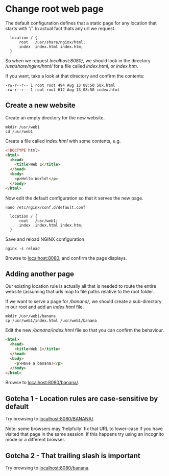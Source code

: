 # Change root web page

The default configuration defines that a static page for any location that starts with '/'. In actual fact thats any url we request.

```Nginx
  location / {
      root   /usr/share/nginx/html;
      index  index.html index.htm;
  }
```

So when we request _localhost:8080/_, we should look in the directory _/usr/share/nginx/html/_ for a file called _index.html_, or _index.htm_.

If you want, take a look at that directory and confirm the contents:

```
-rw-r--r-- 1 root root 494 Aug 13 08:50 50x.html
-rw-r--r-- 1 root root 612 Aug 13 08:50 index.html
```

## Create a new website

Create an empty directory for the new website.

```
mkdir /usr/web1
cd /usr/web1
```

Create a file called _index.html_ with some contents, e.g.

```Html
<!DOCTYPE html>
<html>
  <head>
    <title>Web 1</title>
  </head>
  <body>
    <p>Hello World!</p>
  </body>
</html>
```

Now edit the default configuration so that it serves the new page.

```
nano /etc/nginx/conf.d/default.conf
```

```Nginx
  location / {
      root   /usr/web1;
      index  index.html index.htm;
  }
```

Save and reload NGINX configuration.

```
nginx -s reload
```

Browse to [localhost:8080](http://localhost:8080/), and confirm the page displays.

## Adding another page

Our existing location rule is actually all that is needed to route the entire website (assuming that urls map to file paths relative to the root folder.

If we want to serve a page for _/banana/_, we should create a sub-directory in our root and add an _index.html_ file.

```
mkdir /usr/web1/banana
cp /usr/web1/index.html /usr/web1/banana
```

Edit the new _/banana/index.html_ file so that you can confirm the behaviour.

```Html
<html>
  <head>
    <title>Web 1</title>
  </head>
  <body>
    <p>Have a banana!</p>
  </body>
</html>
```

Browse to [localhost:8080/banana/](http://localhost:8080/banana/).

## Gotcha 1 - Location rules are case-sensitive by default

Try browsing to [localhost:8080/BANANA/](http://localhost:8080/BANANA/).

Note: some browsers may 'helpfully' fix that URL to lower-case if you have visited that page in the same session. If this happens try using an incognito mode or a different browser.

## Gotcha 2 - That trailing slash is important

Try browsing to [localhost:8080/banana](http://localhost:8080/banana).
